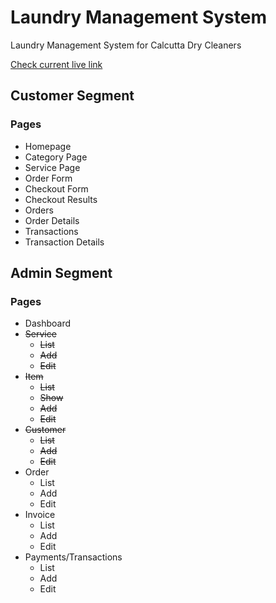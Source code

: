 # Laundry Management System
Laundry Management System for Calcutta Dry Cleaners

[Check current live link](http://homeserver.zubairhasan.com:8000)

## Customer Segment
### Pages
- Homepage
- Category Page
- Service Page
- Order Form
- Checkout Form
- Checkout Results
- Orders
- Order Details
- Transactions
- Transaction Details

## Admin Segment
### Pages
- Dashboard
- ~~Service~~
  - ~~List~~
  - ~~Add~~
  - ~~Edit~~
- ~~Item~~
  - ~~List~~
  - ~~Show~~
  - ~~Add~~
  - ~~Edit~~
- ~~Customer~~
  - ~~List~~
  - ~~Add~~
  - ~~Edit~~
- Order
  - List
  - Add
  - Edit
- Invoice
  - List
  - Add
  - Edit
- Payments/Transactions
  - List
  - Add
  - Edit
